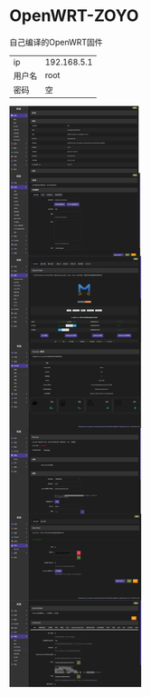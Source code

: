 # OpenWRT-ZOYO
自己编译的OpenWRT固件

|  |  |
|--|--|
|ip|192.168.5.1|
|用户名|root|
|密码|空|

![](./20250421-menu.png)
